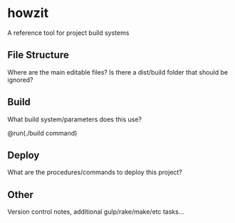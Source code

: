 # howzit

A reference tool for project build systems

## File Structure

Where are the main editable files? Is there a dist/build folder that should be ignored?

## Build

What build system/parameters does this use?

@run(./build command)

## Deploy

What are the procedures/commands to deploy this project?

## Other

Version control notes, additional gulp/rake/make/etc tasks...


